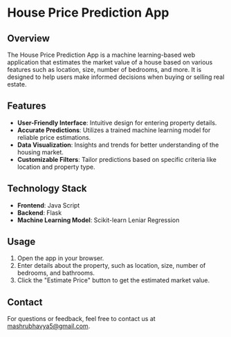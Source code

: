 # House Price Prediction App

## Overview
The House Price Prediction App is a machine learning-based web application that estimates the market value of a house based on various features such as location, size, number of bedrooms, and more. It is designed to help users make informed decisions when buying or selling real estate.

## Features
- **User-Friendly Interface**: Intuitive design for entering property details.
- **Accurate Predictions**: Utilizes a trained machine learning model for reliable price estimations.
- **Data Visualization**: Insights and trends for better understanding of the housing market.
- **Customizable Filters**: Tailor predictions based on specific criteria like location and property type.

## Technology Stack
- **Frontend**: Java Script
- **Backend**: Flask
- **Machine Learning Model**: Scikit-learn Leniar Regression



## Usage
1. Open the app in your browser.
2. Enter details about the property, such as location, size, number of bedrooms, and bathrooms.
3. Click the "Estimate Price" button to get the estimated market value.


## Contact
For questions or feedback, feel free to contact us at mashrubhavya5@gmail.com.
